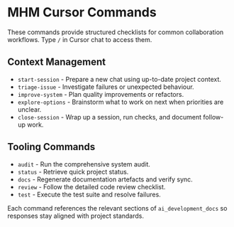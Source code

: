 # MHM Cursor Commands

These commands provide structured checklists for common collaboration workflows. Type `/` in Cursor chat to access them.

## Context Management
- `start-session` - Prepare a new chat using up-to-date project context.
- `triage-issue` - Investigate failures or unexpected behaviour.
- `improve-system` - Plan quality improvements or refactors.
- `explore-options` - Brainstorm what to work on next when priorities are unclear.
- `close-session` - Wrap up a session, run checks, and document follow-up work.

## Tooling Commands
- `audit` - Run the comprehensive system audit.
- `status` - Retrieve quick project status.
- `docs` - Regenerate documentation artefacts and verify sync.
- `review` - Follow the detailed code review checklist.
- `test` - Execute the test suite and resolve failures.

Each command references the relevant sections of `ai_development_docs` so responses stay aligned with project standards.
